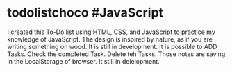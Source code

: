 # todolistchoco #JavaScript
I created this To-Do list using HTML, CSS, and JavaScript to practice my knowledge of JavaScript. The design is inspired by nature, as if you are writing something on wood. It is still in development.
It is possible to ADD Tasks.
Check the completed Task.
Delete teh Tasks.
Those notes are saving in the LocalStorage of browser.
It still in delelopment.
